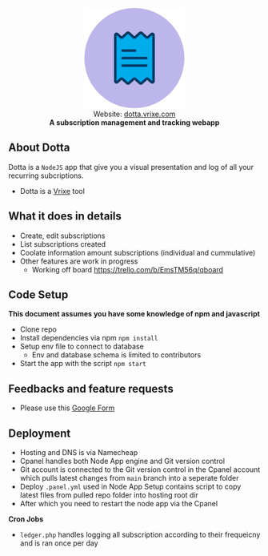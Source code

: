 <p align="center">
<img width="200" src="/public/images/dotta_960.png">
<br>
Website:
<a href="https://dotta.vrixe.com">dotta.vrixe.com</a>
<br>
<b>A subscription management and tracking webapp</b>
</p>

## About Dotta

Dotta is a `NodeJS` app that give you a visual presentation and log of all your recurring subcriptions.

- Dotta is a [Vrixe](https://github.com/chrisenitan/vrixe) tool

## What it does in details

- Create, edit subscriptions
- List subscriptions created
- Coolate information amount subscriptions (individual and cummulative)
- Other features are work in progress
  - Working off board https://trello.com/b/EmsTM56q/qboard

## Code Setup

**This document assumes you have some knowledge of npm and javascript**<br>

- Clone repo
- Install dependencies via npm `npm install`
- Setup env file to connect to database
  - Env and database schema is limited to contributors
- Start the app with the script `npm start`

## Feedbacks and feature requests

- Please use this <a target="_blank" href="https://forms.gle/nNLY7e6ET1GQBwyN6">Google Form</a>

## Deployment

- Hosting and DNS is via Namecheap
- Cpanel handles both Node App engine and Git version control
- Git account is connected to the Git version control in the Cpanel account which pulls latest changes from `main` branch into a seperate folder
- Deploy `.panel.yml` used in Node App Setup contains script to copy latest files from pulled repo folder into hosting root dir
- After which you need to restart the node app via the Cpanel

**Cron Jobs**

- `ledger.php` handles logging all subscription according to their frequeicny and is ran once per day
